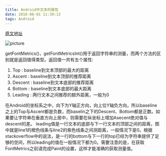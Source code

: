 ```yaml
---
title: Android中文本的属性
date: 2016-06-01 11:39:13
tags: Android
---
```


[原文地址](http://gold.xitu.io/entry/574d53d1128fe10055f1eccd)

![picture](http://7q5ctm.com1.z0.glb.clouddn.com/Android%E4%B8%AD%E6%96%87%E6%9C%AC%E7%9A%84%E5%B1%9E%E6%80%A7.png)

getFontMetrics()，getFontMetricsInt()用于返回字符串的测量，而两个方法的区别就是返回值得类型。返回值一共有五个属性:

1. Top : baseline到文本顶部的最大的距离
2. Ascent : baseline到文本顶部的推荐距离
3. Descent : baseline到文本底部的推荐距离
4. Bottom : baseline到文本底部的最大距离
5. Leading : 两行文本之间推荐的额外距离，一般为0

在Android的坐标系之中，向下为Y轴正方向，向上位Y轴负方向，所以baseline之上的Top与Ascent都是负数，而baselin之下的Descent、Bottom都是正数。如果要让字符串在垂直方向上居中，则需要在纵坐标上增加Asecent绝对值与descent的差。
leading值是一行文本的底部与下一行文本的顶部之间的距离，图中就是line1的橙色线条与line2的紫色线条之间测距离，一般情况下是0。根据stackoverflow中的说法，是一行的bottom与下一行的top已经为字符串提供了足够的空间，所以leading的值在一般情况下都为0。需要注意的是，在获取FontMetrics之前请完成Paint的设置，这样才能准确的获取测量值。
